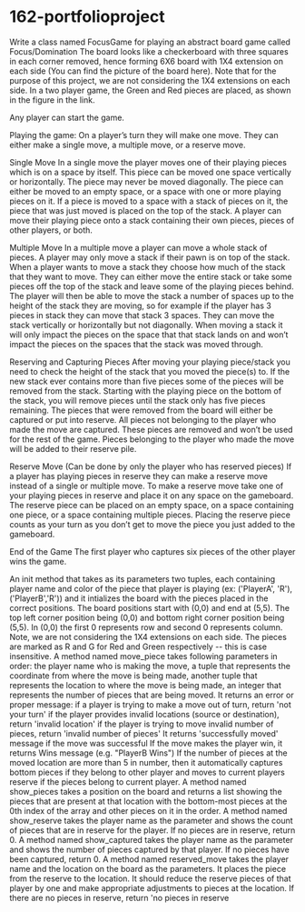 # 162-portfolioproject
Write a class named FocusGame for playing an abstract board game called Focus/Domination
The board looks like a checkerboard with three squares in each corner removed, hence forming 6X6 board with 1X4 extension on each side 
(You can find the picture of the board here). Note that for the purpose of this project, we are not considering the 1X4 extensions on each side. 
In a two player game, the Green and Red pieces are placed, as shown in the figure in the link.

Any player can start the game.

Playing the game:
On a player’s turn they will make one move. They can either make a single move, a multiple move, or a reserve move.

Single Move
In a single move the player moves one of their playing pieces which is on a space by itself. This piece can be moved one space vertically or horizontally. 
The piece may never be moved diagonally. The piece can either be moved to an empty space, or a space with one or more playing pieces on it. 
If a piece is moved to a space with a stack of pieces on it, the piece that was just moved is placed on the top of the stack. 
A player can move their playing piece onto a stack containing their own pieces, pieces of other players, or both.

Multiple Move
In a multiple move a player can move a whole stack of pieces. A player may only move a stack if their pawn is on top of the stack. 
When a player wants to move a stack they choose how much of the stack that they want to move. 
They can either move the entire stack or take some pieces off the top of the stack and leave some of the playing pieces behind. 
The player will then be able to move the stack a number of spaces up to the height of the stack they are moving, 
so for example if the player has 3 pieces in stack they can move that stack 3 spaces. 
They can move the stack vertically or horizontally but not diagonally. 
When moving a stack it will only impact the pieces on the space that that stack lands on and won’t impact the pieces on the spaces 
that the stack was moved through.

Reserving and Capturing Pieces
After moving your playing piece/stack you need to check the height of the stack that you moved the piece(s) to. 
If the new stack ever contains more than five pieces some of the pieces will be removed from the stack. 
Starting with the playing piece on the bottom of the stack, you will remove pieces until the stack only has five pieces remaining. 
The pieces that were removed from the board will either be captured or put into reserve. 
All pieces not belonging to the player who made the move are captured. These pieces are removed and won’t be used for the rest of the game. 
Pieces belonging to the player who made the move will be added to their reserve pile.

Reserve Move (Can be done by only the player who has reserved pieces)
If a player has playing pieces in reserve they can make a reserve move instead of a single or multiple move. 
To make a reserve move take one of your playing pieces in reserve and place it on any space on the gameboard. 
The reserve piece can be placed on an empty space, on a space containing one piece, or a space containing multiple pieces. 
Placing the reserve piece counts as your turn as you don’t get to move the piece you just added to the gameboard.

End of the Game
The first player who captures six pieces of the other player wins the game.


An init method that takes as its parameters two tuples, each containing player name and color of the piece that player is playing 
(ex: ('PlayerA', 'R'), ('PlayerB','R')) and it intializes the board with the pieces placed in the correct positions. 
The board positions start with (0,0) and end at (5,5). The top left corner position being (0,0) and bottom right corner position being (5,5). 
In (0,0) the first 0 represents row and second 0 represents column. Note, we are not considering the 1X4 extensions on each side. 
The pieces are marked as R and G for Red and Green respectively -- this is case insensitive.
A method named move_piece takes following parameters in order: the player name who is making the move, 
a tuple that represents the coordinate from where the move is being made, another tuple that represents the location to where the move is being made, 
an integer that represents the number of pieces that are being moved.
It returns an error or proper message:
if a player is trying to make a move out of turn, return 'not your turn'
if the player provides invalid locations (source or destination), return 'invalid location'
if the player is trying to move invalid number of pieces, return 'invalid number of pieces'
It returns 'successfully moved' message if the move was successful
If the move makes the player win, it returns <player name> Wins message (e.g. "PlayerB Wins")
If the number of pieces at the moved location are more than 5 in number, 
then it automatically captures bottom pieces if they belong to other player and moves to current players reserve if the pieces belong to current player.
A method named show_pieces takes a position on the board and returns a list showing the pieces that are present at that location with 
the bottom-most pieces at the 0th index of the array and other pieces on it in the order.
A method named show_reserve takes the player name as the parameter and shows the count of pieces that are in reserve for the player. 
If no pieces are in reserve, return 0.
A method named show_captured takes the player name as the parameter and shows the number of pieces captured by that player. If no pieces have been captured, 
return 0.
A method named reserved_move takes the player name and the location on the board as the parameters. It places the piece from the reserve to the location. 
It should reduce the reserve pieces of that player by one and make appropriate adjustments to pieces at the location. 
If there are no pieces in reserve, return 'no pieces in reserve
